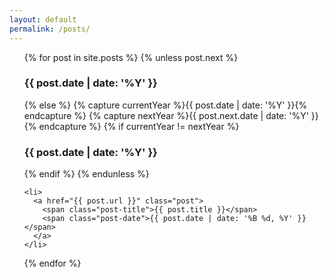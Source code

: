 ```yaml
---
layout: default
permalink: /posts/
---
```


<ul class="post-archive">
  {% for post in site.posts %}
    {% unless post.next %}
      <h3 class="post-group-heading">{{ post.date | date: '%Y' }}</h3>
    {% else %}
      {% capture currentYear %}{{ post.date | date: '%Y' }}{% endcapture %}
      {% capture nextYear %}{{ post.next.date | date: '%Y' }}{% endcapture %}
      {% if currentYear != nextYear %}
        <h3 class="post-group-heading">{{ post.date | date: '%Y' }}</h3>
      {% endif %}
    {% endunless %}

    <li>
      <a href="{{ post.url }}" class="post">
        <span class="post-title">{{ post.title }}</span>
        <span class="post-date">{{ post.date | date: '%B %d, %Y' }}</span>
      </a>
    </li>
  {% endfor %}
</ul>
